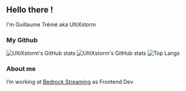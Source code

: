 ## Hello there !

I'm Guillaume Trémé aka UltiXstorm

### My Github

![UltiXstorm's GitHub stats](https://github-readme-stats.vercel.app/api?username=UltiXstorm&count_private=true&show_icons=true&theme=tokyonight)
![UltiXstorm's GitHub stats](https://github-readme-stats.vercel.app/api?username=GuillaumeTBedrock&count_private=true&show_icons=true&theme=tokyonight)
![Top Langs](https://github-readme-stats.vercel.app/api/top-langs/?username=UltiXstorm&theme=tokyonight)

### About me

I’m working at [Bedrock Streaming](https://www.bedrockstreaming.com/) as Frontend Dev
